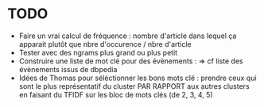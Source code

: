 # TODO

* Faire un vrai calcul de fréquence : nombre d'article dans lequel ça apparait plutôt que nbre d'occurence / nbre d'article
* Tester avec des ngrams plus grand ou plus petit
* Construire une liste de mot clé pour des évènements :
=> cf liste des évènements issus de dbpedia
* Idées de Thomas pour séléctionner les bons mots clé : prendre ceux qui sont le plus représentatif du cluster PAR RAPPORT
aux autres clusters en faisant du TFIDF sur les bloc de mots clés (de 2, 3, 4, 5)